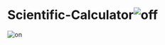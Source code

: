 # Scientific-Calculator![off](https://user-images.githubusercontent.com/111673084/211841111-ad68a39d-987f-4ac0-91e5-b7b81083d31a.png)
![on](https://user-images.githubusercontent.com/111673084/211841187-d549a84e-69ee-4e2a-96d5-e75abf444012.png)

